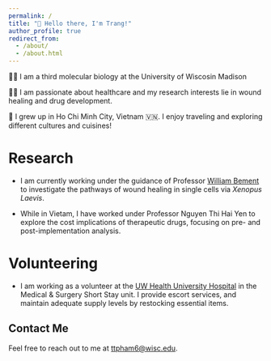 ```yaml
---
permalink: /
title: "👋 Hello there, I'm Trang!"
author_profile: true
redirect_from: 
  - /about/
  - /about.html
---
```


👩‍🎓 I am a third molecular biology at the University of Wiscosin Madison <br>

👩‍🔬 I am passionate about healthcare and my research interests lie in wound healing and drug development. <br>

🛫 I grew up in Ho Chi Minh City, Vietnam 🇻🇳. I enjoy traveling and exploring different cultures and cuisines! 


# Research

- I am currently working under the guidance of Professor [William Bement](https://bement.cellimaging.wisc.edu/) to investigate the pathways of wound healing in single cells via *Xenopus Laevis*.
  
- While in Vietam, I have worked under Professor Nguyen Thi Hai Yen to explore the cost implications of therapeutic drugs, focusing on pre- and post-implementation analysis. 

# Volunteering 
- I am working as a volunteer at the [UW Health University Hospital](https://www.uwhealth.org/locations/university-hospital-170) in the Medical & Surgery Short Stay unit. I provide escort services, and maintain adequate supply levels by restocking essential items.
## Contact Me

Feel free to reach out to me at [ttpham6@wisc.edu](ttpham6@wisc.edu).



